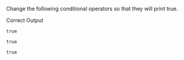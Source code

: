 Change the following conditional operators so that they will print true. 


Correct Output

```
true
```

```
true
```

```
true
```